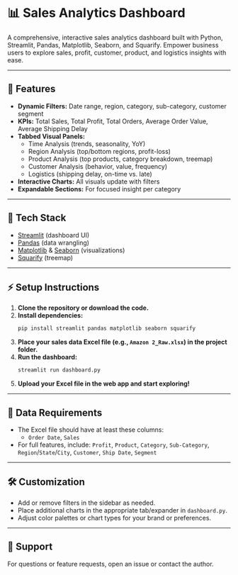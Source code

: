 # 📊 Sales Analytics Dashboard

A comprehensive, interactive sales analytics dashboard built with Python, Streamlit, Pandas, Matplotlib, Seaborn, and Squarify. Empower business users to explore sales, profit, customer, product, and logistics insights with ease.

---

## 🚀 Features

- **Dynamic Filters:** Date range, region, category, sub-category, customer segment
- **KPIs:** Total Sales, Total Profit, Total Orders, Average Order Value, Average Shipping Delay
- **Tabbed Visual Panels:**
  - Time Analysis (trends, seasonality, YoY)
  - Region Analysis (top/bottom regions, profit-loss)
  - Product Analysis (top products, category breakdown, treemap)
  - Customer Analysis (behavior, value, frequency)
  - Logistics (shipping delay, on-time vs. late)
- **Interactive Charts:** All visuals update with filters
- **Expandable Sections:** For focused insight per category

---

## 🧰 Tech Stack

- [Streamlit](https://streamlit.io/) (dashboard UI)
- [Pandas](https://pandas.pydata.org/) (data wrangling)
- [Matplotlib](https://matplotlib.org/) & [Seaborn](https://seaborn.pydata.org/) (visualizations)
- [Squarify](https://github.com/laserson/squarify) (treemap)

---

## ⚡ Setup Instructions

1. **Clone the repository or download the code.**
2. **Install dependencies:**
   ```bash
   pip install streamlit pandas matplotlib seaborn squarify
   ```
3. **Place your sales data Excel file (e.g., `Amazon 2_Raw.xlsx`) in the project folder.**
4. **Run the dashboard:**
   ```bash
   streamlit run dashboard.py
   ```
5. **Upload your Excel file in the web app and start exploring!**

---

## 📂 Data Requirements

- The Excel file should have at least these columns:
  - `Order Date`, `Sales`
- For full features, include: `Profit`, `Product`, `Category`, `Sub-Category`, `Region`/`State`/`City`, `Customer`, `Ship Date`, `Segment`

---

## 🛠️ Customization

- Add or remove filters in the sidebar as needed.
- Place additional charts in the appropriate tab/expander in `dashboard.py`.
- Adjust color palettes or chart types for your brand or preferences.

---

## 💬 Support

For questions or feature requests, open an issue or contact the author.
